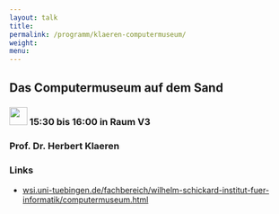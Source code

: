 ```yaml
---
layout: talk
title:
permalink: /programm/klaeren-computermuseum/
weight: 
menu:
---
```

## Das&nbsp;Computermuseum&nbsp;auf&nbsp;dem&nbsp;Sand

### <img height = "32" src="../../images/talk.svg"> 15:30 bis 16:00 in Raum V3

### Prof.&nbsp;Dr.&nbsp;Herbert&nbsp;Klaeren

### Links

- <a href="http://www.wsi.uni-tuebingen.de/fachbereich/wilhelm-schickard-institut-fuer-informatik/computermuseum.html" target="_blank">wsi.uni-tuebingen.de/fachbereich/wilhelm-schickard-institut-fuer-informatik/computermuseum.html</a>
